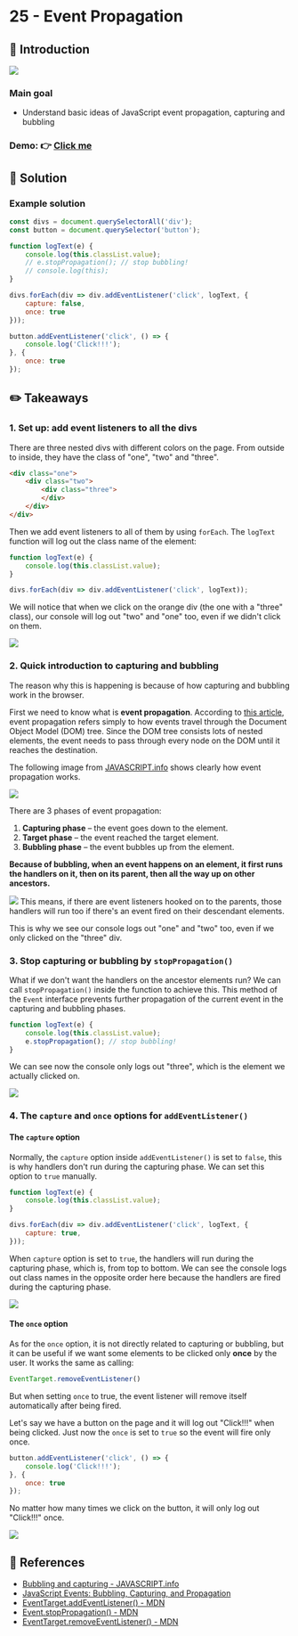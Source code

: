 # 25 - Event Propagation
## :eyes: Introduction

![](./screenshot_1.jpg)

### Main goal

- Understand basic ideas of JavaScript event propagation, capturing and bubbling 

### Demo: 👉 [Click me](https://kellychi22.github.io/JavaScript30/25-Event-Propagation/) 

## :pushpin: Solution
### Example solution

```javascript
const divs = document.querySelectorAll('div');
const button = document.querySelector('button');

function logText(e) {
    console.log(this.classList.value);
    // e.stopPropagation(); // stop bubbling!
    // console.log(this);
}

divs.forEach(div => div.addEventListener('click', logText, {
    capture: false,
    once: true
}));

button.addEventListener('click', () => {
    console.log('Click!!!');
}, {
    once: true
});
```

## :pencil2: Takeaways

### 1. Set up: add event listeners to all the divs
There are three nested divs with different colors on the page. From outside to inside, they have the class of "one", "two" and "three". 
```html
<div class="one">
    <div class="two">
        <div class="three">
        </div>
    </div>
</div>
```
Then we add event listeners to all of them by using `forEach`. The `logText` function will log out the class name of the element:
```js
function logText(e) {
    console.log(this.classList.value);
}

divs.forEach(div => div.addEventListener('click', logText));
```
We will notice that when we click on the orange div (the one with a "three" class), our console will log out "two" and "one" too, even if we didn't click on them.

![](screenshot_2.jpg)

### 2. Quick introduction to capturing and bubbling
The reason why this is happening is because of how capturing and bubbling work in the browser. 

First we need to know what is **event propagation**. According to [this article](https://blog.loginradius.com/engineering/javascript-events-bubbling-capturing-and-propagation/), event propagation refers simply to how events travel through the Document Object Model (DOM) tree. Since the DOM tree consists lots of nested elements, the event needs to pass through every node on the DOM until it reaches the destination.

The following image from [JAVASCRIPT.info](https://javascript.info/bubbling-and-capturing) shows clearly how event propagation works. 

![](screenshot_3.jpg)

There are 3 phases of event propagation:

1. **Capturing phase** – the event goes down to the element.
2. **Target phase** – the event reached the target element.
3. **Bubbling phase** – the event bubbles up from the element.

**Because of bubbling, when an event happens on an element, it first runs the handlers on it, then on its parent, then all the way up on other ancestors.**

![](screenshot_4.jpg)
This means, if there are event listeners hooked on to the parents, those handlers will run too if there's an event fired on their descendant elements.

This is why we see our console logs out "one" and "two" too, even if we only clicked on the "three" div. 

### 3. Stop capturing or bubbling by `stopPropagation()`

What if we don't want the handlers on the ancestor elements run? We can call `stopPropagation()` inside the function to achieve this. This method of the `Event` interface prevents further propagation of the current event in the capturing and bubbling phases. 
```js
function logText(e) {
    console.log(this.classList.value);
    e.stopPropagation(); // stop bubbling!
}
```
We can see now the console only logs out "three", which is the element we actually clicked on.

![](screenshot_5.jpg)

### 4. The `capture` and `once` options for `addEventListener()`
#### The `capture` option
Normally, the `capture` option inside `addEventListener()` is set to `false`, this is why handlers don't run during the capturing phase. We can set this option to `true` manually. 
```js
function logText(e) {
    console.log(this.classList.value);
}

divs.forEach(div => div.addEventListener('click', logText, {
    capture: true,
}));
```
When `capture` option is set to `true`, the handlers will run during the capturing phase, which is, from top to bottom. We can see the console logs out class names in the opposite order here because the handlers are fired during the capturing phase.   

![](screenshot_6.jpg)

#### The `once` option
As for the `once` option, it is not directly related to capturing or bubbling, but it can be useful if we want some elements to be clicked only **once** by the user. It works the same as calling:
```js
EventTarget.removeEventListener()
```
But when setting `once` to true, the event listener will remove itself automatically after being fired.  

Let's say we have a button on the page and it will log out "Click!!!" when being clicked. Just now the `once` is set to `true` so the event will fire only once. 

```js
button.addEventListener('click', () => {
    console.log('Click!!!');
}, {
    once: true
});
```
No matter how many times we click on the button, it will only log out "Click!!!" once. 

![](screenshot_7.jpg)

## :book: References

* [Bubbling and capturing - JAVASCRIPT.info](https://javascript.info/bubbling-and-capturing)
* [JavaScript Events: Bubbling, Capturing, and Propagation](https://blog.loginradius.com/engineering/javascript-events-bubbling-capturing-and-propagation/)
* [EventTarget.addEventListener() - MDN](https://developer.mozilla.org/en-US/docs/Web/API/EventTarget/addEventListener)
* [Event.stopPropagation() - MDN](https://developer.mozilla.org/en-US/docs/Web/API/Event/stopPropagation)
* [EventTarget.removeEventListener() - MDN](https://developer.mozilla.org/en-US/docs/Web/API/EventTarget/removeEventListener)